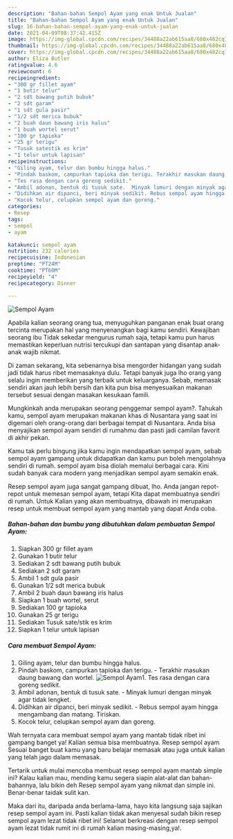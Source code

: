 ```yaml
---
description: "Bahan-bahan Sempol Ayam yang enak Untuk Jualan"
title: "Bahan-bahan Sempol Ayam yang enak Untuk Jualan"
slug: 16-bahan-bahan-sempol-ayam-yang-enak-untuk-jualan
date: 2021-04-09T08:37:42.415Z
image: https://img-global.cpcdn.com/recipes/34488a22ab615aa8/680x482cq70/sempol-ayam-foto-resep-utama.jpg
thumbnail: https://img-global.cpcdn.com/recipes/34488a22ab615aa8/680x482cq70/sempol-ayam-foto-resep-utama.jpg
cover: https://img-global.cpcdn.com/recipes/34488a22ab615aa8/680x482cq70/sempol-ayam-foto-resep-utama.jpg
author: Eliza Butler
ratingvalue: 4.6
reviewcount: 6
recipeingredient:
- "300 gr fillet ayam"
- "1 butir telur"
- "2 sdt bawang putih bubuk"
- "2 sdt garam"
- "1 sdt gula pasir"
- "1/2 sdt merica bubuk"
- "2 buah daun bawang iris halus"
- "1 buah wortel serut"
- "100 gr tapioka"
- "25 gr terigu"
- "Tusuk satestik es krim"
- "1 telur untuk lapisan"
recipeinstructions:
- "Giling ayam, telur dan bumbu hingga halus."
- "Pindah baskom, campurkan tapioka dan terigu. Terakhir masukan daung bawang dan wortel."
- "Tes rasa dengan cara goreng sedikit."
- "Ambil adonan, bentuk di tusuk sate.  Minyak lumuri dengan minyak agar tidak lengket."
- "Didihkan air dipanci, beri minyak sedikit. Rebus sempol ayam hingga mengambang dan matang. Tiriskan."
- "Kocok telur, celupkan sempol ayam dan goreng."
categories:
- Resep
tags:
- sempol
- ayam

katakunci: sempol ayam 
nutrition: 232 calories
recipecuisine: Indonesian
preptime: "PT24M"
cooktime: "PT60M"
recipeyield: "4"
recipecategory: Dinner

---
```



![Sempol Ayam](https://img-global.cpcdn.com/recipes/34488a22ab615aa8/680x482cq70/sempol-ayam-foto-resep-utama.jpg)

Apabila kalian seorang orang tua, menyuguhkan panganan enak buat orang tercinta merupakan hal yang menyenangkan bagi kamu sendiri. Kewajiban seorang ibu Tidak sekedar mengurus rumah saja, tetapi kamu pun harus memastikan keperluan nutrisi tercukupi dan santapan yang disantap anak-anak wajib nikmat.

Di zaman  sekarang, kita sebenarnya bisa mengorder hidangan yang sudah jadi tidak harus ribet memasaknya dulu. Tetapi banyak juga lho orang yang selalu ingin memberikan yang terbaik untuk keluarganya. Sebab, memasak sendiri akan jauh lebih bersih dan kita pun bisa menyesuaikan makanan tersebut sesuai dengan masakan kesukaan famili. 



Mungkinkah anda merupakan seorang penggemar sempol ayam?. Tahukah kamu, sempol ayam merupakan makanan khas di Nusantara yang saat ini digemari oleh orang-orang dari berbagai tempat di Nusantara. Anda bisa menyajikan sempol ayam sendiri di rumahmu dan pasti jadi camilan favorit di akhir pekan.

Kamu tak perlu bingung jika kamu ingin mendapatkan sempol ayam, sebab sempol ayam gampang untuk didapatkan dan kamu pun boleh mengolahnya sendiri di rumah. sempol ayam bisa diolah memalui berbagai cara. Kini sudah banyak cara modern yang menjadikan sempol ayam semakin enak.

Resep sempol ayam juga sangat gampang dibuat, lho. Anda jangan repot-repot untuk memesan sempol ayam, tetapi Kita dapat membuatnya sendiri di rumah. Untuk Kalian yang akan membuatnya, dibawah ini merupakan resep untuk membuat sempol ayam yang mantab yang dapat Anda coba.

<!--inarticleads1-->

##### Bahan-bahan dan bumbu yang dibutuhkan dalam pembuatan Sempol Ayam:

1. Siapkan 300 gr fillet ayam
1. Gunakan 1 butir telur
1. Sediakan 2 sdt bawang putih bubuk
1. Sediakan 2 sdt garam
1. Ambil 1 sdt gula pasir
1. Gunakan 1/2 sdt merica bubuk
1. Ambil 2 buah daun bawang iris halus
1. Siapkan 1 buah wortel, serut
1. Sediakan 100 gr tapioka
1. Gunakan 25 gr terigu
1. Sediakan Tusuk sate/stik es krim
1. Siapkan 1 telur untuk lapisan




<!--inarticleads2-->

##### Cara membuat Sempol Ayam:

1. Giling ayam, telur dan bumbu hingga halus.
1. Pindah baskom, campurkan tapioka dan terigu. - Terakhir masukan daung bawang dan wortel.
<img src="https://img-global.cpcdn.com/steps/64c8b46e20d2742e/160x128cq70/sempol-ayam-langkah-memasak-2-foto.jpg" alt="Sempol Ayam">1. Tes rasa dengan cara goreng sedikit.
1. Ambil adonan, bentuk di tusuk sate.  - Minyak lumuri dengan minyak agar tidak lengket.
1. Didihkan air dipanci, beri minyak sedikit. - Rebus sempol ayam hingga mengambang dan matang. Tiriskan.
1. Kocok telur, celupkan sempol ayam dan goreng.




Wah ternyata cara membuat sempol ayam yang mantab tidak ribet ini gampang banget ya! Kalian semua bisa membuatnya. Resep sempol ayam Sesuai banget buat kamu yang baru belajar memasak atau juga untuk kalian yang telah jago dalam memasak.

Tertarik untuk mulai mencoba membuat resep sempol ayam mantab simple ini? Kalau kalian mau, mending kamu segera siapin alat-alat dan bahan-bahannya, lalu bikin deh Resep sempol ayam yang nikmat dan simple ini. Benar-benar taidak sulit kan. 

Maka dari itu, daripada anda berlama-lama, hayo kita langsung saja sajikan resep sempol ayam ini. Pasti kalian tiidak akan menyesal sudah bikin resep sempol ayam lezat tidak ribet ini! Selamat berkreasi dengan resep sempol ayam lezat tidak rumit ini di rumah kalian masing-masing,ya!.

